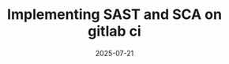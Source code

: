 ---
title: "Implementing SAST and SCA on gitlab ci"
date: 2025-07-21
tags: ["gitlab", "ci", "devsecops", "security"]
---
